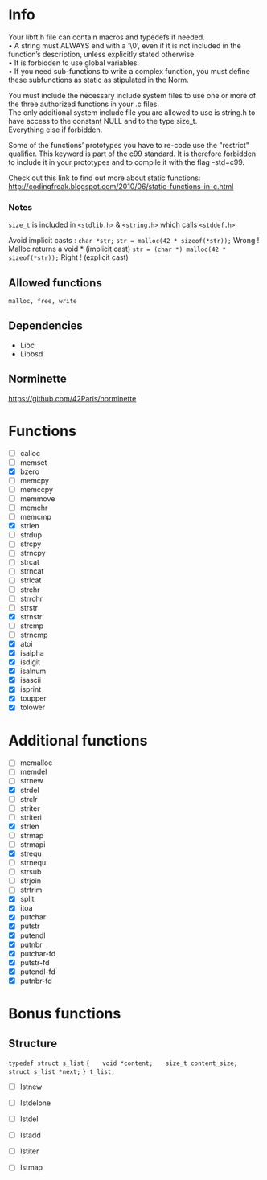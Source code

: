 # Info
Your libft.h file can contain macros and typedefs if needed.  
• A string must ALWAYS end with a ’\0’, even if it is not included in the function’s
description, unless explicitly stated otherwise.  
• It is forbidden to use global variables.  
• If you need sub-functions to write a complex function, you must define these subfunctions as static as stipulated in the Norm.  

You must include the necessary include system files to use one or more of the three
authorized functions in your .c files.  
The only additional system include file you
are allowed to use is string.h to have access to the constant NULL and to the type
size_t.  
Everything else if forbidden.

Some of the functions’ prototypes you have to re-code use the
"restrict" qualifier. This keyword is part of the c99 standard.
It is therefore forbidden to include it in your prototypes and to
compile it with the flag -std=c99.

Check out this link to find out more about static functions:
http://codingfreak.blogspot.com/2010/06/static-functions-in-c.html

### Notes

`size_t` is included in `<stdlib.h>` & `<string.h>` which calls `<stddef.h>`

Avoid implicit casts :
`char *str;`
`str = malloc(42 * sizeof(*str));`  Wrong ! Malloc returns a void * (implicit cast)
`str = (char *) malloc(42 * sizeof(*str));`  Right ! (explicit cast)

## Allowed functions

`malloc, free, write`

## Dependencies

- Libc
- Libbsd

## Norminette

https://github.com/42Paris/norminette

# Functions

- [ ] calloc
- [ ] memset
- [x] bzero
- [ ] memcpy
- [ ] memccpy
- [ ] memmove
- [ ] memchr
- [ ] memcmp
- [x] strlen
- [ ] strdup
- [ ] strcpy
- [ ] strncpy
- [ ] strcat
- [ ] strncat
- [ ] strlcat
- [ ] strchr
- [ ] strrchr
- [ ] strstr
- [x] strnstr
- [ ] strcmp
- [ ] strncmp
- [x] atoi
- [x] isalpha
- [x] isdigit
- [x] isalnum
- [x] isascii
- [x] isprint
- [x] toupper
- [x] tolower

# Additional functions

- [ ] memalloc
- [ ] memdel
- [ ] strnew
- [x] strdel
- [ ] strclr
- [ ] striter
- [ ] striteri
- [x] strlen
- [ ] strmap
- [ ] strmapi
- [x] strequ
- [ ] strnequ
- [ ] strsub
- [ ] strjoin
- [ ] strtrim
- [x] split
- [x] itoa
- [x] putchar
- [x] putstr
- [x] putendl
- [x] putnbr
- [x] putchar-fd
- [x] putstr-fd
- [x] putendl-fd
- [x] putnbr-fd

# Bonus functions

## Structure

`typedef struct s_list`
`{`
`	void *content;`
`	size_t content_size;`
`	struct s_list *next;`
`} t_list;`

- [ ] lstnew
- [ ] lstdelone
- [ ] lstdel
- [ ] lstadd
- [ ] lstiter
- [ ] lstmap

